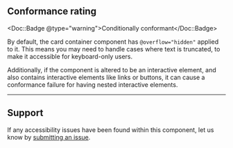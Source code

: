 ## Conformance rating

<Doc::Badge @type="warning">Conditionally conformant</Doc::Badge>

By default, the card container component has `@overflow="hidden"` applied to it. This means you may need to handle cases where text is truncated, to make it accessible for keyboard-only users.

Additionally, if the component is altered to be an interactive element, and also contains interactive elements like links or buttons, it can cause a conformance failure for having nested interactive elements.

---

## Support

If any accessibility issues have been found within this component, let us know by [submitting an issue](https://github.com/hashicorp/design-system/issues/new/choose).
